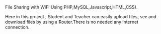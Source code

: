 
File Sharing with WiFi Using PHP,MySQL,Javascript,HTML,CSS).

Here in this project , Student and Teacher can easily upload files, see and download files by using a Router.There is no needed any internet connection.
